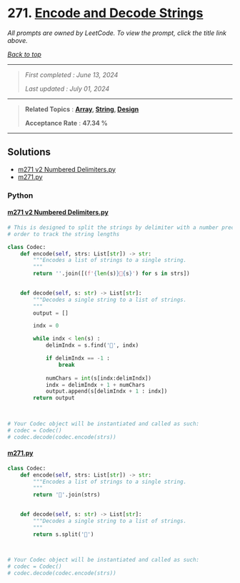 # 271. [Encode and Decode Strings](<https://leetcode.com/problems/encode-and-decode-strings>)

*All prompts are owned by LeetCode. To view the prompt, click the title link above.*

*[Back to top](<../README.md>)*

------

> *First completed : June 13, 2024*
>
> *Last updated : July 01, 2024*

------

> **Related Topics** : **[Array](<by_topic/Array.md>), [String](<by_topic/String.md>), [Design](<by_topic/Design.md>)**
>
> **Acceptance Rate** : **47.34 %**

------

## Solutions

- [m271 v2 Numbered Delimiters.py](<../my-submissions/m271 v2 Numbered Delimiters.py>)
- [m271.py](<../my-submissions/m271.py>)
### Python
#### [m271 v2 Numbered Delimiters.py](<../my-submissions/m271 v2 Numbered Delimiters.py>)
```Python
# This is designed to split the strings by delimiter with a number preceding in
# order to track the string lengths

class Codec:
    def encode(self, strs: List[str]) -> str:
        """Encodes a list of strings to a single string.
        """
        return ''.join([(f'{len(s)}🍁{s}') for s in strs])
        

    def decode(self, s: str) -> List[str]:
        """Decodes a single string to a list of strings.
        """
        output = []

        indx = 0

        while indx < len(s) :
            delimIndx = s.find('🍁', indx)

            if delimIndx == -1 :
                break
            
            numChars = int(s[indx:delimIndx])
            indx = delimIndx + 1 + numChars
            output.append(s[delimIndx + 1 : indx])
        return output
        


# Your Codec object will be instantiated and called as such:
# codec = Codec()
# codec.decode(codec.encode(strs))
```

#### [m271.py](<../my-submissions/m271.py>)
```Python
class Codec:
    def encode(self, strs: List[str]) -> str:
        """Encodes a list of strings to a single string.
        """
        return '🍁'.join(strs)
        

    def decode(self, s: str) -> List[str]:
        """Decodes a single string to a list of strings.
        """
        return s.split('🍁')
        


# Your Codec object will be instantiated and called as such:
# codec = Codec()
# codec.decode(codec.encode(strs))
```

